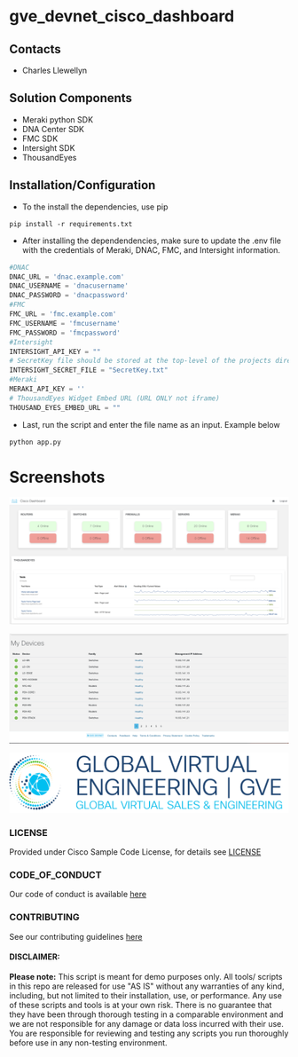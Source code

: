 # gve_devnet_cisco_dashboard


## Contacts
* Charles Llewellyn

## Solution Components
* Meraki python SDK
* DNA Center SDK
* FMC SDK
* Intersight SDK
* ThousandEyes

## Installation/Configuration
- To the install the dependencies, use pip

```
pip install -r requirements.txt
```

- After installing the dependendencies, make sure to update the .env file with the credentials of Meraki, DNAC, FMC, and Intersight information.

```python
#DNAC 
DNAC_URL = 'dnac.example.com'
DNAC_USERNAME = 'dnacusername'
DNAC_PASSWORD = 'dnacpassword'
#FMC
FMC_URL = 'fmc.example.com'
FMC_USERNAME = 'fmcusername'
FMC_PASSWORD = 'fmcpassword'
#Intersight
INTERSIGHT_API_KEY = ""
# SecretKey file should be stored at the top-level of the projects directory (same level as app.py)
INTERSIGHT_SECRET_FILE = "SecretKey.txt"
#Meraki
MERAKI_API_KEY = ''
# ThousandEyes Widget Embed URL (URL ONLY not iframe)
THOUSAND_EYES_EMBED_URL = ""
```

- Last, run the script and enter the file name as an input. Example below

```
python app.py
```

# Screenshots

![/IMAGES/0image.png](/IMAGES/dashboard0.png)

![/IMAGES/0image.png](/IMAGES/dashboard1.png)

![/IMAGES/0image.png](/IMAGES/0image.png)

### LICENSE

Provided under Cisco Sample Code License, for details see [LICENSE](LICENSE.md)

### CODE_OF_CONDUCT

Our code of conduct is available [here](CODE_OF_CONDUCT.md)

### CONTRIBUTING

See our contributing guidelines [here](CONTRIBUTING.md)

#### DISCLAIMER:
<b>Please note:</b> This script is meant for demo purposes only. All tools/ scripts in this repo are released for use "AS IS" without any warranties of any kind, including, but not limited to their installation, use, or performance. Any use of these scripts and tools is at your own risk. There is no guarantee that they have been through thorough testing in a comparable environment and we are not responsible for any damage or data loss incurred with their use.
You are responsible for reviewing and testing any scripts you run thoroughly before use in any non-testing environment.
